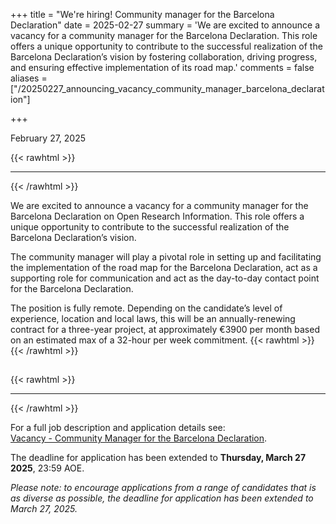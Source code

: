 +++
title = "We're hiring! Community manager for the Barcelona Declaration"
date = 2025-02-27
summary = 'We are excited to announce a vacancy for a community manager for the Barcelona Declaration. This role offers a unique opportunity to contribute to the successful realization of the Barcelona Declaration’s vision by fostering collaboration, driving progress, and ensuring effective implementation of its road map.'
comments = false
aliases = ["/20250227_announcing_vacancy_community_manager_barcelona_declaration"]

+++

February 27, 2025

{{< rawhtml >}}
<hr class="small">
{{< /rawhtml >}}

We are excited to announce a vacancy for a community manager for the Barcelona Declaration on Open Research Information. This role offers a unique opportunity to contribute to the successful realization of the Barcelona Declaration’s vision.

The community manager will play a pivotal role in setting up and facilitating the implementation of the road map for the Barcelona Declaration, act as a supporting role for communication and act as the day-to-day contact point for the Barcelona Declaration. 

The position is fully remote. Depending on the candidate’s level of experience, location and local laws, this will be an annually-renewing contract for a three-year project, at approximately €3900 per month based on an estimated max of a 32-hour per week commitment. 
{{< rawhtml >}}
</br>
{{< /rawhtml >}}
## 
{{< rawhtml >}}
<hr class="small">
{{< /rawhtml >}}

For a full job description and application details see:  
[Vacancy - Community Manager for the Barcelona Declaration](/vacancy_community_manager).  

The deadline for application has been extended to **Thursday, March 27 2025**, 23:59 AOE.

*Please note: to encourage applications from a range of candidates that is as diverse as possible, the deadline for application has been extended to March 27, 2025.*
